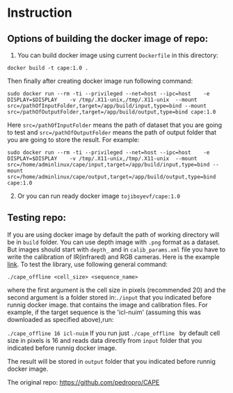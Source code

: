 # Instruction
## Options of building the docker image of repo:

1) You can build docker image using current `Dockerfile` in this directory:
```
docker build -t cape:1.0 .
```

Then finally after creating docker image run following command:

```sudo docker run --rm -ti --privileged --net=host --ipc=host    -e DISPLAY=$DISPLAY    -v /tmp/.X11-unix,/tmp/.X11-unix  --mount src=/pathOfInputFolder,target=/app/build/input,type=bind --mount src=/pathOfOutputFolder,target=/app/build/output,type=bind cape:1.0```

Here `src=/pathOfInputFolder` means the path of dataset that you are going to test and `src=/pathOfOutputFolder` means the path of output folder that you are going to store the result. For example:
```
sudo docker run --rm -ti --privileged --net=host --ipc=host    -e DISPLAY=$DISPLAY    -v /tmp/.X11-unix,/tmp/.X11-unix  --mount src=/home/adminlinux/cape/input,target=/app/build/input,type=bind --mount src=/home/adminlinux/cape/output,target=/app/build/output,type=bind cape:1.0
```
2) Or you can run ready docker image `tojiboyevf/cape:1.0`

## Testing repo:

If you are using docker image by default the path of working directory will be in `build` folder.
You can use depth image with `.png` format as a dataset. But images should start with `depth_` and in `calib_params.xml` file you have to write the calibration of IR(infrared) and RGB cameras. Here is the example [link](https://github.com/tojiboyevf/CAPE/tree/master/input). To test the library, use following general command:

```./cape_offline <cell_size> <sequence_name>```

where the first argument is the cell size in pixels (recommended 20)
and the second argument is a folder stored in:``./input`` that you indicated before runnig docker image.
that contains the image and calibration files. 
For example, if the target sequence is the 'icl-nuim' (assuming this was downloaded as specified above),run:

```./cape_offline 16 icl-nuim```
If you run just ``./cape_offline `` by default cell size in pixels is 16 and reads data directly from `input` folder that you indicated before runnig docker image.

The result will be stored in `output` folder that you indicated before runnig docker image.

The original repo: https://github.com/pedropro/CAPE
